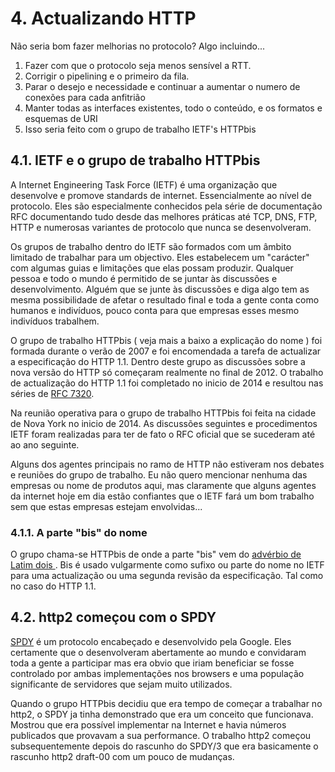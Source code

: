 # 4. Actualizando HTTP

Não seria bom fazer melhorias no protocolo? Algo incluindo...



1. Fazer com que o protocolo seja menos sensível a RTT.
2. Corrigir o pipelining e o primeiro da fila.
3. Parar o desejo e necessidade e continuar a aumentar o numero de conexões para cada anfitrião
4. Manter todas as interfaces existentes, todo o conteúdo, e os formatos e esquemas de URI
5. Isso seria feito com o grupo de trabalho IETF's HTTPbis

## 4.1. IETF e o grupo de trabalho HTTPbis

A Internet Engineering Task Force (IETF) é uma organização que desenvolve e promove standards de internet. Essencialmente ao nível de protocolo. Eles são especialmente conhecidos pela série de documentação RFC documentando tudo desde das melhores práticas até TCP, DNS, FTP, HTTP e numerosas variantes de protocolo que nunca se desenvolveram. 

Os grupos de trabalho dentro do IETF são formados com um âmbito limitado de trabalhar para um objectivo. Eles estabelecem um "carácter" com algumas guias e limitações que elas possam produzir. Qualquer pessoa e todo o mundo é permitido de se juntar às discussões e desenvolvimento. Alguém que se junte às discussões e diga algo tem as mesma possibilidade de afetar o resultado final e toda a gente conta como humanos e indivíduos, pouco conta para que empresas esses mesmo indivíduos trabalhem.   

O grupo de trabalho HTTPbis ( veja mais a baixo a explicação do nome ) foi formada durante o verão de 2007 e foi encomendada a tarefa de actualizar a especificação do HTTP 1.1. Dentro deste grupo as discussões sobre a nova versão do HTTP só começaram realmente no final de 2012. O trabalho de actualização do HTTP 1.1 foi completado no inicio de 2014 e resultou nas séries de [RFC 7320](https://tools.ietf.org/html/rfc7320).

Na reunião operativa para o grupo de trabalho HTTPbis foi feita na cidade de Nova York no inicio de 2014. As discussões seguintes e procedimentos IETF foram realizadas para ter de fato o RFC oficial que se sucederam até ao ano seguinte.


Alguns dos agentes principais no ramo de HTTP não estiveram nos debates e reuniões do grupo de trabalho. Eu não quero mencionar nenhuma das empresas ou nome de produtos aqui, mas claramente que alguns agentes da internet hoje em dia estão confiantes que o IETF fará um bom trabalho sem que estas empresas estejam envolvidas...


### 4.1.1. A parte "bis" do nome

O grupo chama-se HTTPbis de onde a parte "bis" vem do [advérbio de Latim dois ](http://en.wiktionary.org/wiki/bis#Latin). Bis é usado vulgarmente como sufixo ou parte do nome no IETF para uma actualização ou uma segunda revisão da especificação. Tal como no caso do HTTP 1.1.


## 4.2. http2 começou com o SPDY

[SPDY](http://en.wikipedia.org/wiki/SPDY) é um protocolo encabeçado e desenvolvido pela Google. Eles certamente que o desenvolveram abertamente ao mundo e convidaram toda a gente a participar mas era obvio que iriam beneficiar se fosse controlado por ambas implementações nos browsers e uma população significante de servidores que sejam muito utilizados.

Quando o grupo HTTPbis decidiu que era tempo de começar a trabalhar no http2, o SPDY ja tinha demonstrado que era um conceito que funcionava. Mostrou que era possível implementar na Internet e havia números publicados que provavam a sua performance. O trabalho http2 começou subsequentemente depois do rascunho do SPDY/3 que era basicamente o rascunho http2 draft-00 com um pouco de mudanças. 
  
